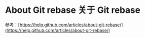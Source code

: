 About Git rebase 关于 Git rebase
===========

 

参考：[https://help.github.com/articles/about-git-rebase/](https://help.github.com/articles/about-git-rebase/)
